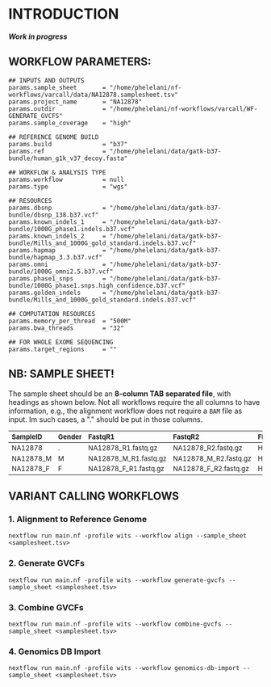 # INTRODUCTION
**_Work in progress_**

## WORKFLOW PARAMETERS:
```
## INPUTS AND OUTPUTS
params.sample_sheet       = "/home/phelelani/nf-workflows/varcall/data/NA12878.samplesheet.tsv"
params.project_name       = "NA12878"
params.outdir             = "/home/phelelani/nf-workflows/varcall/WF-GENERATE_GVCFS"
params.sample_coverage    = "high"

## REFERENCE GENOME BUILD
params.build              = "b37"
params.ref                = "/home/phelelani/data/gatk-b37-bundle/human_g1k_v37_decoy.fasta" 

## WORKFLOW & ANALYSIS TYPE
params.workflow           = null
params.type               = "wgs"

## RESOURCES
params.dbsnp              = "/home/phelelani/data/gatk-b37-bundle/dbsnp_138.b37.vcf"
params.known_indels_1     = "/home/phelelani/data/gatk-b37-bundle/1000G_phase1.indels.b37.vcf"
params.known_indels_2     = "/home/phelelani/data/gatk-b37-bundle/Mills_and_1000G_gold_standard.indels.b37.vcf"
params.hapmap             = "/home/phelelani/data/gatk-b37-bundle/hapmap_3.3.b37.vcf"
params.omni               = "/home/phelelani/data/gatk-b37-bundle/1000G_omni2.5.b37.vcf"
params.phase1_snps        = "/home/phelelani/data/gatk-b37-bundle/1000G_phase1.snps.high_confidence.b37.vcf"
params.golden_indels      = "/home/phelelani/data/gatk-b37-bundle/Mills_and_1000G_gold_standard.indels.b37.vcf"

## COMPUTATION RESOURCES
params.memory_per_thread  = "500M"
params.bwa_threads        = "32"

## FOR WHOLE EXOME SEQUENCING
params.target_regions     = ""
```

<style scoped>
table {
  font-size: 13px;
}
</style>

## NB: SAMPLE SHEET!
The sample sheet should be an **8-column TAB separated file**, with headings as shown below. Not all workflows require the all columns to have information, e.g., the alignment workflow does not require a `BAM` file as input. Im such cases, a "." should be put in those columns.

| SampleID | Gender | FastqR1 | FastqR2 | Flowcell | Lane | BAM | gVCF |
| :---- | :---- | :---- | :---- | :---- | :---- | :---- | :---- |
| NA12878 |	. | NA12878\_R1.fastq.gz | NA12878\_R2.fastq.gz | HHTN2BBXX	 | 6 | NA12878.md.recal.cram | . |
| NA12878\_M | M | NA12878\_M\_R1.fastq.gz | NA12878\_M\_R2.fastq.gz | HHTN2BBXX | 6 | NA12878\_M.md.recal.cram | . |
| NA12878\_F | F | NA12878\_F\_R1.fastq.gz | NA12878\_F\_R2.fastq.gz | HHTN2BBXX | 6 | NA12878\_F.md.recal.cram | . |

## VARIANT CALLING WORKFLOWS
### 1. Alignment to Reference Genome
```
nextflow run main.nf -profile wits --workflow align --sample_sheet <samplesheet.tsv>
```

### 2. Generate GVCFs
```
nextflow run main.nf -profile wits --workflow generate-gvcfs --sample_sheet <samplesheet.tsv>
```

### 3. Combine GVCFs
```
nextflow run main.nf -profile wits --workflow combine-gvcfs --sample_sheet <samplesheet.tsv>
```

### 4. Genomics DB Import
```
nextflow run main.nf -profile wits --workflow genomics-db-import --sample_sheet <samplesheet.tsv>
```

<!-- The repos contains individual wrokflows to process cohorts of human genome samples through alignment, calling, joint calling and variant quality score recalibration. Some additional workflows for pre and post BAM/gVCF manipulation/checking are also included. -->

<!-- ## To run -->

<!-- Each folder contains a workflow which is part of the main workflow or a separate workflow to check/prepare the data for a specific part of the main workflow. -->


<!-- ### Main workflow -->
<!-- * **align** - Need to provide a sample sheet containing paths to forward and reverse reads. BWA, Picard MarkDuplicates and GATK BaseRecalibrator are run on the samples. -->
<!-- * **generate-gvcf** - Need to provide a sample sheet with paths to the BAMs. GATKs HaplotypeCaller is run in gVCF mode on the samples. -->
<!-- * **combine-gvcfs** - Need to provide a sample sheet with paths to the gVCFs. GATKs CombineGVCFs is run on all samples. -->
<!-- * **genomics-db-import** - Need to provide a sample sheet with paths to the gVCFs. GATKs GenomicsDBImport is run on all samples. A new database can be created or an existing database can be updated. -->
<!-- * **genome-calling** - Need to provide the path to the combined gVCF. GenotypeGVCFs are run jointly on all samples on full genome. VQSR is also applied to chromosome 1 to 22, X, Y and MT. GenotypeGVCFs are run on chromosome level where SNP and INDEL VQSR are run on genome level (**according to GATKs best practices**). -->
<!-- * **filter-vcf** - Filter final VCFs based on the PASS flag in the FILTER column. Needed after VQSR. -->

<!-- **Note**: Can use **combine-gvcfs** or **genomics-db-import** for combining the gVCFs. **genomics-db-import** is however the latest method and allows for updating of an existing database / combined set. -->

<!-- ### Separate workflows -->
<!-- * **bam-to-cram** - Need to provide a sample sheet with paths to the BAMs. BAMs are converted to CRAM (v3), indexed, stats are calculated and md5sums are generated. -->
<!-- * **cram-to-bam** - Need to provide a sample sheet with paths to the CRAMs. CRAMs are converted to BAM, indexed, stats are calculated and md5sums are generated. -->
<!-- * **cram-to-fastq** - Need to provide a sample sheet with paths to the CRAMs. CRAMs are converted to Fastq (forward and reverse pair). -->
<!-- * **index-bams** - Need to provide a sample sheet with paths to the BAMs. BAMs are indexed. -->
<!-- * **index-vcf** - Need to provide a sample sheet with paths to the VCFs/gVCFs. VCFs/gVCFs are indexed. -->
<!-- * **bam-flagstat** - Need to provide a sample sheet with paths to the BAMs/CRAMs. Flagstat reporsts are created. -->
<!-- * **mt-calling** - Need to provide a samples sheet with paths to BAMs/CRAMs. Mitochondrial variant calling are doen with the Mutect2 pipeline. -->
<!-- * **combine-lanes** - Need to provide a samplesheet to directories with the multi-lane BAMs. BAMs are merged and indexed. -->
<!-- * **validate-gvcf** - Need to provide a samplesheet with path to gVCFs and gender info. gVCF validation are done on chromosome level using GATK's ValidateVariants.  -->
<!-- * **genotype-refinement** - Need to provide a path to the VQSRed VCF. Genotype Refinment are done on chromosome level using GATK's CalculateGenotypePosteriors, VariantFiltration and VariantAnnotator.  -->

<!-- ## Note -->
<!-- * The main workflow can be followed for a single sample or joint calling sample. For a single sample the **combine-gvcfs** or **genomics-db-import** can be skipped and the **genome-calling** configs can point to single sample `.g.vcf`. -->

<!-- ## Example -->
<!-- The GiaB dataset can be downloaded and used for testing -->
<!-- ``` -->
<!-- wget -O NA12878_R1.fastq.gz ftp://ftp-trace.ncbi.nih.gov/giab/ftp/data/NA12878/Garvan_NA12878_HG001_HiSeq_Exome/NIST7035_TAAGGCGA_L001_R1_001.fastq.gz -->
<!-- wget -O NA12878_R2.fastq.gz ftp://ftp-trace.ncbi.nih.gov/giab/ftp/data/NA12878/Garvan_NA12878_HG001_HiSeq_Exome/NIST7035_TAAGGCGA_L001_R2_001.fastq.gz -->
<!-- ``` -->
